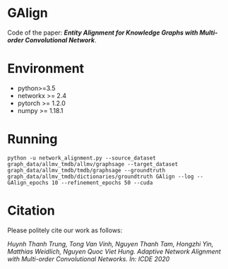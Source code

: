 # GAlign
Code of the paper: ***Entity Alignment for Knowledge Graphs with Multi-order Convolutional Network***.

# Environment

* python>=3.5 
* networkx >= 2.4
* pytorch >= 1.2.0 
* numpy >= 1.18.1 

# Running

```
python -u network_alignment.py --source_dataset graph_data/allmv_tmdb/allmv/graphsage --target_dataset graph_data/allmv_tmdb/tmdb/graphsage --groundtruth graph_data/allmv_tmdb/dictionaries/groundtruth GAlign --log --GAlign_epochs 10 --refinement_epochs 50 --cuda
```

# Citation

Please politely cite our work as follows:

*Huynh Thanh Trung, Tong Van Vinh, Nguyen Thanh Tam, Hongzhi Yin, Matthias Weidlich, Nguyen Quoc Viet Hung. Adaptive Network Alignment with Multi-order Convolutional Networks. In: ICDE 2020*
